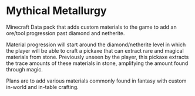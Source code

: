 # Mythical Metallurgy
Minecraft Data pack that adds custom materials to the game to add an ore/tool progression past diamond and netherite.

Material progression will start around the diamond/netherite level in which the player will be able to craft a pickaxe that can extract rare and magical materials from
stone. Previously unseen by the player, this pickaxe extracts the trace amounts of these materials in stone, amplifying the amount found through magic.

Plans are to add various materials commonly found in fantasy with custom in-world and in-table crafting.
